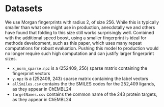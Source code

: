 # Datasets

We use Morgan fingerprints with radius 2, of size 256. While this is typically smaller than what one might use in production, anecdotally we and others have found that folding to this size still works surprisingly well. Combined with the additional speed boost, using a smaller fingerprint is ideal for methods development, such as this paper, which uses many repeat computations for robust evaluation. Pushing this model to production would no longer require such high computation and can justify larger fingerprint sizes.  

* `x_norm_sparse.npz` is a (252409, 256) sparse matrix containing the fingerprint vectors
* `y.npz` is a (252409, 243) sparse matrix containing the label vectors
* `allSmiles.csv` contains the the SMILES codes for the 252,409 ligands, as they appear in ChEMBL24
* `targetNames.csv` contains the common name of the 243 protein targets, as they appear in ChEMBL24

